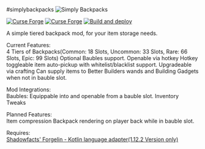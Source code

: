 #simplybackpacks
![](https://i.imgur.com/XTAbQ1d.png "Simply Backpacks")

[![Curse Forge](http://cf.way2muchnoise.eu/311595.svg)](https://minecraft.curseforge.com/projects/simply-backpacks)
[![Curse Forge](http://cf.way2muchnoise.eu/versions/311595.svg)](https://minecraft.curseforge.com/projects/simply-backpacks)
[![Build and deploy](https://github.com/Flanks255/simplybackpacks/actions/workflows/build.yml/badge.svg?branch=master)](https://github.com/Flanks255/simplybackpacks/actions/workflows/build.yml)

A simple tiered backpack mod, for your item storage needs.

Current Features:  
  4 Tiers of Backpacks(Common: 18 Slots, Uncommon: 33 Slots, Rare: 66 Slots, Epic: 99 Slots)
  Optional Baubles support.
  Openable via hotkey
  Hotkey toggleable item auto-pickup with whitelist/blacklist support.
  Upgradeable via crafting
  Can supply items to Better Builders wands and Building Gadgets when not in bauble slot.

Mod Integrations:  
  Baubles: Equippable into and openable from a bauble slot.
  Inventory Tweaks

Planned Features:  
  Item compression
  Backpack rendering on player back while in bauble slot.

Requires:  
  [Shadowfacts' Forgelin - Kotlin language adapter(1.12.2 Version only)](https://www.curseforge.com/minecraft/mc-mods/shadowfacts-forgelin)
